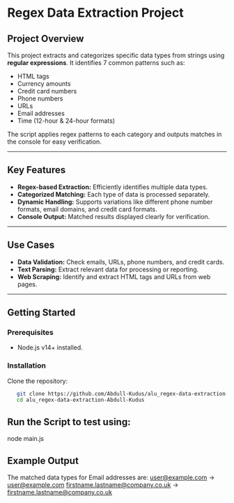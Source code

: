 # Regex Data Extraction Project

## Project Overview

This project extracts and categorizes specific data types from strings using **regular expressions**. It identifies 7 common patterns such as:

- HTML tags
- Currency amounts
- Credit card numbers
- Phone numbers
- URLs
- Email addresses
- Time (12-hour & 24-hour formats)

The script applies regex patterns to each category and outputs matches in the console for easy verification.

---

## Key Features

- **Regex-based Extraction:** Efficiently identifies multiple data types.  
- **Categorized Matching:** Each type of data is processed separately.  
- **Dynamic Handling:** Supports variations like different phone number formats, email domains, and credit card formats.  
- **Console Output:** Matched results displayed clearly for verification.

---

## Use Cases

- **Data Validation:** Check emails, URLs, phone numbers, and credit cards.  
- **Text Parsing:** Extract relevant data for processing or reporting.  
- **Web Scraping:** Identify and extract HTML tags and URLs from web pages.

---

## Getting Started

### Prerequisites

- Node.js v14+ installed.

### Installation

Clone the repository:

```bash
   git clone https://github.com/Abdull-Kudus/alu_regex-data-extraction-Abdull-Kudus.git
   cd alu_regex-data-extraction-Abdull-Kudus
```

## Run the Script to test using:
   node main.js

## Example Output
 The matched data types for Email addresses are:
user@example.com → user@example.com
firstname.lastname@company.co.uk → firstname.lastname@company.co.uk

